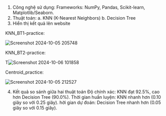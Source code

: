 1. Công nghệ sử dụng:
Frameworks:
NumPy, Pandas, Scikit-learn, Matplotlib/Seaborn.
2. Thuật toán:
a. KNN (K-Nearest Neighbors)
b. Decision Tree
3. Hiển thị kết quả lên website

KNN_BT1-practice:

![Screenshot 2024-10-05 205748](https://github.com/user-attachments/assets/64785019-2dfb-4c1d-8e8d-a94fca789685)

KNN_BT2-practice:

T![Screenshot 2024-10-06 101858](https://github.com/user-attachments/assets/d6713b5c-ef65-4656-9fb8-4d699233010e)

Centroid_practice:

![Screenshot 2024-10-05 212527](https://github.com/user-attachments/assets/c1ef81a3-bc64-4180-9d12-5451afe1c1e7)

4. Kết quả so sánh giữa hai thuật toán
Độ chính xác: KNN đạt 92.5%, cao hơn Decision Tree (90.0%).
Thời gian huấn luyện: KNN nhanh hơn (0.10 giây so với 0.25 giây).
hời gian dự đoán: Decision Tree nhanh hơn (0.05 giây so với 0.15 giây).
